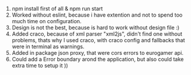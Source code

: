 1. npm install first of all & npm run start
2. Worked without eslint, because i have extention and not to spend too much time on configuration.
3. Design is not the best, because is hard to work without design file :)
4. Added craco, because of xml parser "xml2js", didn't find one without problems, thats why I used craco, with craco config and fallbacks that were in terminal as warnings.
5. Added in package json proxy, that were cors errors to eurogamer api.
6. Could add a Error boundary arond the application, but also could take extra time to setup it ))
